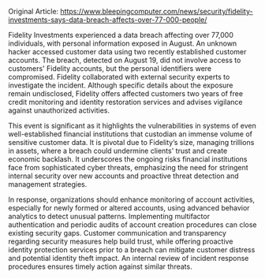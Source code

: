 Original Article: https://www.bleepingcomputer.com/news/security/fidelity-investments-says-data-breach-affects-over-77-000-people/

Fidelity Investments experienced a data breach affecting over 77,000 individuals, with personal information exposed in August. An unknown hacker accessed customer data using two recently established customer accounts. The breach, detected on August 19, did not involve access to customers' Fidelity accounts, but the personal identifiers were compromised. Fidelity collaborated with external security experts to investigate the incident. Although specific details about the exposure remain undisclosed, Fidelity offers affected customers two years of free credit monitoring and identity restoration services and advises vigilance against unauthorized activities.

This event is significant as it highlights the vulnerabilities in systems of even well-established financial institutions that custodian an immense volume of sensitive customer data. It is pivotal due to Fidelity’s size, managing trillions in assets, where a breach could undermine clients' trust and create economic backlash. It underscores the ongoing risks financial institutions face from sophisticated cyber threats, emphasizing the need for stringent internal security over new accounts and proactive threat detection and management strategies.

In response, organizations should enhance monitoring of account activities, especially for newly formed or altered accounts, using advanced behavior analytics to detect unusual patterns. Implementing multifactor authentication and periodic audits of account creation procedures can close existing security gaps. Customer communication and transparency regarding security measures help build trust, while offering proactive identity protection services prior to a breach can mitigate customer distress and potential identity theft impact. An internal review of incident response procedures ensures timely action against similar threats.